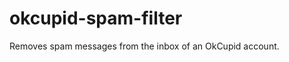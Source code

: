 okcupid-spam-filter
===================

Removes spam messages from the inbox of an OkCupid account. 
